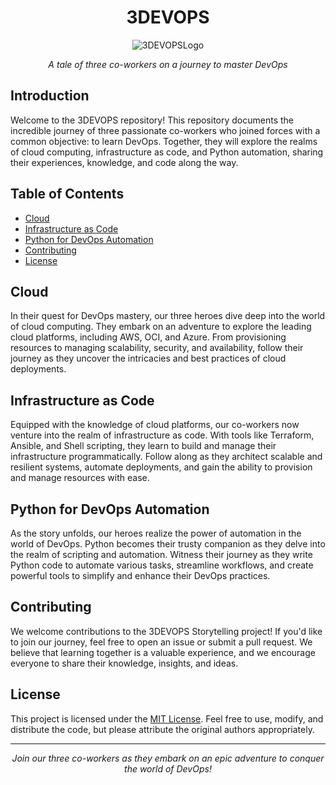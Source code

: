 <h1 align="center">3DEVOPS</h1>

<p align="center">
    <img src="https://your-image-url.com](https://w7.pngwing.com/pngs/401/951/png-transparent-devops-software-developer-agile-software-development-software-testing-puppet-icon-devops-logo-text-logo-engineering.png" alt="3DEVOPSLogo">
</p>

<p align="center">
    <em>A tale of three co-workers on a journey to master DevOps</em>
</p>

## Introduction

Welcome to the 3DEVOPS repository! This repository documents the incredible journey of three passionate co-workers who joined forces with a common objective: to learn DevOps. Together, they will explore the realms of cloud computing, infrastructure as code, and Python automation, sharing their experiences, knowledge, and code along the way.

## Table of Contents

- [Cloud](#cloud)
- [Infrastructure as Code](#infrastructure-as-code)
- [Python for DevOps Automation](#python-for-devops-automation)
- [Contributing](#contributing)
- [License](#license)

## Cloud

In their quest for DevOps mastery, our three heroes dive deep into the world of cloud computing. They embark on an adventure to explore the leading cloud platforms, including AWS, OCI, and Azure. From provisioning resources to managing scalability, security, and availability, follow their journey as they uncover the intricacies and best practices of cloud deployments.

## Infrastructure as Code

Equipped with the knowledge of cloud platforms, our co-workers now venture into the realm of infrastructure as code. With tools like Terraform, Ansible, and Shell scripting, they learn to build and manage their infrastructure programmatically. Follow along as they architect scalable and resilient systems, automate deployments, and gain the ability to provision and manage resources with ease.

## Python for DevOps Automation

As the story unfolds, our heroes realize the power of automation in the world of DevOps. Python becomes their trusty companion as they delve into the realm of scripting and automation. Witness their journey as they write Python code to automate various tasks, streamline workflows, and create powerful tools to simplify and enhance their DevOps practices.

## Contributing

We welcome contributions to the 3DEVOPS Storytelling project! If you'd like to join our journey, feel free to open an issue or submit a pull request. We believe that learning together is a valuable experience, and we encourage everyone to share their knowledge, insights, and ideas.

## License

This project is licensed under the [MIT License](LICENSE). Feel free to use, modify, and distribute the code, but please attribute the original authors appropriately.

---

<p align="center">
    <em>Join our three co-workers as they embark on an epic adventure to conquer the world of DevOps!</em>
</p>
